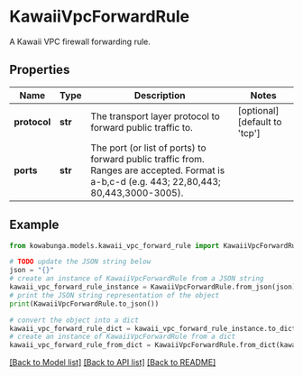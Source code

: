 # KawaiiVpcForwardRule

A Kawaii VPC firewall forwarding rule.

## Properties

Name | Type | Description | Notes
------------ | ------------- | ------------- | -------------
**protocol** | **str** | The transport layer protocol to forward public traffic to. | [optional] [default to 'tcp']
**ports** | **str** | The port (or list of ports) to forward public traffic from. Ranges are accepted. Format is a-b,c-d (e.g. 443; 22,80,443; 80,443,3000-3005). | 

## Example

```python
from kowabunga.models.kawaii_vpc_forward_rule import KawaiiVpcForwardRule

# TODO update the JSON string below
json = "{}"
# create an instance of KawaiiVpcForwardRule from a JSON string
kawaii_vpc_forward_rule_instance = KawaiiVpcForwardRule.from_json(json)
# print the JSON string representation of the object
print(KawaiiVpcForwardRule.to_json())

# convert the object into a dict
kawaii_vpc_forward_rule_dict = kawaii_vpc_forward_rule_instance.to_dict()
# create an instance of KawaiiVpcForwardRule from a dict
kawaii_vpc_forward_rule_from_dict = KawaiiVpcForwardRule.from_dict(kawaii_vpc_forward_rule_dict)
```
[[Back to Model list]](../README.md#documentation-for-models) [[Back to API list]](../README.md#documentation-for-api-endpoints) [[Back to README]](../README.md)


